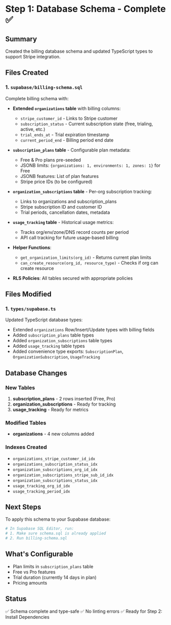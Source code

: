 # Step 1: Database Schema - Complete ✅

## Summary
Created the billing database schema and updated TypeScript types to support Stripe integration.

## Files Created

### 1. `supabase/billing-schema.sql`
Complete billing schema with:
- **Extended `organizations` table** with billing columns:
  - `stripe_customer_id` - Links to Stripe customer
  - `subscription_status` - Current subscription state (free, trialing, active, etc.)
  - `trial_ends_at` - Trial expiration timestamp
  - `current_period_end` - Billing period end date

- **`subscription_plans` table** - Configurable plan metadata:
  - Free & Pro plans pre-seeded
  - JSONB limits: `{organizations: 1, environments: 1, zones: 1}` for Free
  - JSONB features: List of plan features
  - Stripe price IDs (to be configured)

- **`organization_subscriptions` table** - Per-org subscription tracking:
  - Links to organizations and subscription_plans
  - Stripe subscription ID and customer ID
  - Trial periods, cancellation dates, metadata

- **`usage_tracking` table** - Historical usage metrics:
  - Tracks org/env/zone/DNS record counts per period
  - API call tracking for future usage-based billing

- **Helper Functions**:
  - `get_organization_limits(org_id)` - Returns current plan limits
  - `can_create_resource(org_id, resource_type)` - Checks if org can create resource

- **RLS Policies**: All tables secured with appropriate policies

## Files Modified

### 1. `types/supabase.ts`
Updated TypeScript database types:
- Extended `organizations` Row/Insert/Update types with billing fields
- Added `subscription_plans` table types
- Added `organization_subscriptions` table types  
- Added `usage_tracking` table types
- Added convenience type exports: `SubscriptionPlan`, `OrganizationSubscription`, `UsageTracking`

## Database Changes

### New Tables
1. **subscription_plans** - 2 rows inserted (Free, Pro)
2. **organization_subscriptions** - Ready for tracking
3. **usage_tracking** - Ready for metrics

### Modified Tables
- **organizations** - 4 new columns added

### Indexes Created
- `organizations_stripe_customer_id_idx`
- `organizations_subscription_status_idx`
- `organization_subscriptions_org_id_idx`
- `organization_subscriptions_stripe_sub_id_idx`
- `organization_subscriptions_status_idx`
- `usage_tracking_org_id_idx`
- `usage_tracking_period_idx`

## Next Steps
To apply this schema to your Supabase database:

```bash
# In Supabase SQL Editor, run:
# 1. Make sure schema.sql is already applied
# 2. Run billing-schema.sql
```

## What's Configurable
- Plan limits in `subscription_plans` table
- Free vs Pro features
- Trial duration (currently 14 days in plan)
- Pricing amounts

## Status
✅ Schema complete and type-safe
✅ No linting errors
✅ Ready for Step 2: Install Dependencies

